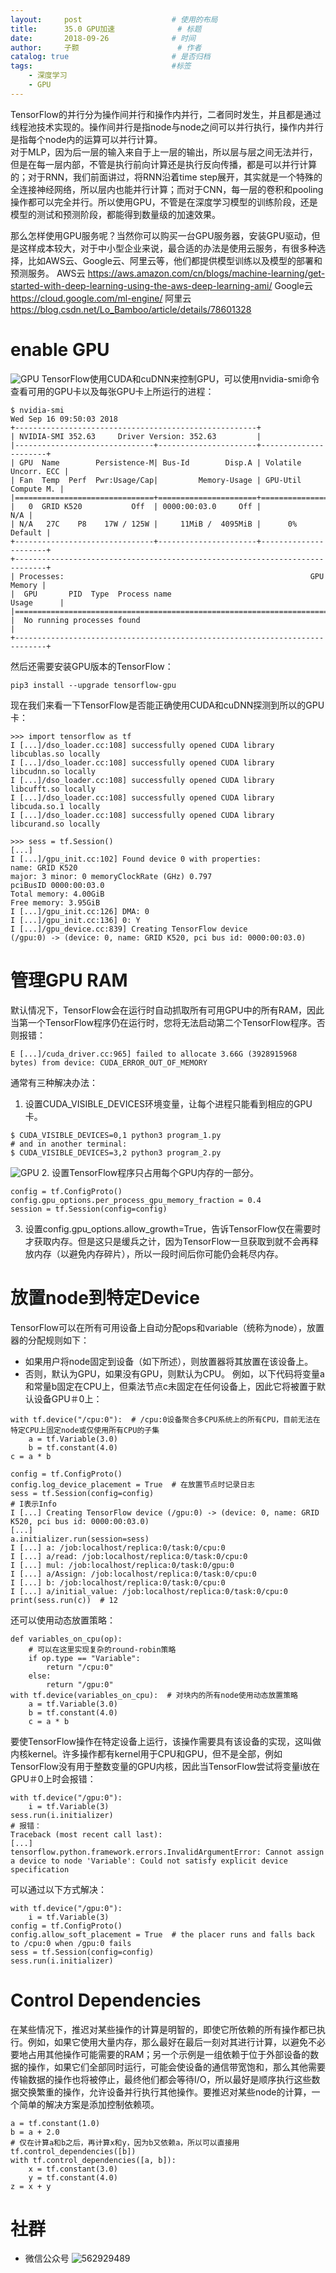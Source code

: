```yaml
---
layout:     post   				    # 使用的布局
title:      35.0 GPU加速				# 标题 
date:       2018-09-26 				# 时间
author:     子颢 						# 作者
catalog: true 						# 是否归档
tags:								#标签
    - 深度学习
    - GPU
---
```


TensorFlow的并行分为操作间并行和操作内并行，二者同时发生，并且都是通过线程池技术实现的。操作间并行是指node与node之间可以并行执行，操作内并行是指每个node内的运算可以并行计算。<br>
对于MLP，因为后一层的输入来自于上一层的输出，所以层与层之间无法并行，但是在每一层内部，不管是执行前向计算还是执行反向传播，都是可以并行计算的；对于RNN，我们前面讲过，将RNN沿着time step展开，其实就是一个特殊的全连接神经网络，所以层内也能并行计算；而对于CNN，每一层的卷积和pooling操作都可以完全并行。所以使用GPU，不管是在深度学习模型的训练阶段，还是模型的测试和预测阶段，都能得到数量级的加速效果。

那么怎样使用GPU服务呢？当然你可以购买一台GPU服务器，安装GPU驱动，但是这样成本较大，对于中小型企业来说，最合适的办法是使用云服务，有很多种选择，比如AWS云、Google云、阿里云等，他们都提供模型训练以及模型的部署和预测服务。
AWS云 <a href="https://aws.amazon.com/cn/blogs/machine-learning/get-started-with-deep-learning-using-the-aws-deep-learning-ami/" target="_blank">https://aws.amazon.com/cn/blogs/machine-learning/get-started-with-deep-learning-using-the-aws-deep-learning-ami/</a>
Google云 <a href="https://cloud.google.com/ml-engine/" target="_blank">https://cloud.google.com/ml-engine/</a>
阿里云 <a href="https://blog.csdn.net/Lo_Bamboo/article/details/78601328" target="_blank">https://blog.csdn.net/Lo_Bamboo/article/details/78601328</a>

# enable GPU

![GPU](/img/GPU-01.png)
TensorFlow使用CUDA和cuDNN来控制GPU，可以使用nvidia-smi命令查看可用的GPU卡以及每张GPU卡上所运行的进程：
```
$ nvidia-smi
Wed Sep 16 09:50:03 2018
+------------------------------------------------------+
| NVIDIA-SMI 352.63     Driver Version: 352.63         |
|-------------------------------+----------------------+----------------------+
| GPU  Name        Persistence-M| Bus-Id        Disp.A | Volatile Uncorr. ECC |
| Fan  Temp  Perf  Pwr:Usage/Cap|         Memory-Usage | GPU-Util  Compute M. |
|===============================+======================+======================|
|   0  GRID K520           Off  | 0000:00:03.0     Off |                  N/A |
| N/A   27C    P8    17W / 125W |     11MiB /  4095MiB |      0%      Default |
+-------------------------------+----------------------+----------------------+
+-----------------------------------------------------------------------------+
| Processes:                                                       GPU Memory |
|  GPU       PID  Type  Process name                               Usage      |
|=============================================================================|
|  No running processes found                                                 |
+-----------------------------------------------------------------------------+
```
然后还需要安装GPU版本的TensorFlow：
```
pip3 install --upgrade tensorflow-gpu
```
现在我们来看一下TensorFlow是否能正确使用CUDA和cuDNN探测到所以的GPU卡：
```
>>> import tensorflow as tf
I [...]/dso_loader.cc:108] successfully opened CUDA library libcublas.so locally 
I [...]/dso_loader.cc:108] successfully opened CUDA library libcudnn.so locally 
I [...]/dso_loader.cc:108] successfully opened CUDA library libcufft.so locally 
I [...]/dso_loader.cc:108] successfully opened CUDA library libcuda.so.1 locally 
I [...]/dso_loader.cc:108] successfully opened CUDA library libcurand.so locally 

>>> sess = tf.Session()
[...]
I [...]/gpu_init.cc:102] Found device 0 with properties:
name: GRID K520
major: 3 minor: 0 memoryClockRate (GHz) 0.797
pciBusID 0000:00:03.0
Total memory: 4.00GiB
Free memory: 3.95GiB
I [...]/gpu_init.cc:126] DMA: 0
I [...]/gpu_init.cc:136] 0: Y
I [...]/gpu_device.cc:839] Creating TensorFlow device
(/gpu:0) -> (device: 0, name: GRID K520, pci bus id: 0000:00:03.0)
```

# 管理GPU RAM

默认情况下，TensorFlow会在运行时自动抓取所有可用GPU中的所有RAM，因此当第一个TensorFlow程序仍在运行时，您将无法启动第二个TensorFlow程序。否则报错：
```
E [...]/cuda_driver.cc:965] failed to allocate 3.66G (3928915968 bytes) from device: CUDA_ERROR_OUT_OF_MEMORY
```
通常有三种解决办法：
1. 设置CUDA_VISIBLE_DEVICES环境变量，让每个进程只能看到相应的GPU卡。
```
$ CUDA_VISIBLE_DEVICES=0,1 python3 program_1.py
# and in another terminal:
$ CUDA_VISIBLE_DEVICES=3,2 python3 program_2.py
```
![GPU](/img/GPU-02.png)
2. 设置TensorFlow程序只占用每个GPU内存的一部分。
```
config = tf.ConfigProto()
config.gpu_options.per_process_gpu_memory_fraction = 0.4
session = tf.Session(config=config)
```
3. 设置config.gpu_options.allow_growth=True，告诉TensorFlow仅在需要时才获取内存。但是这只是缓兵之计，因为TensorFlow一旦获取到就不会再释放内存（以避免内存碎片），所以一段时间后你可能仍会耗尽内存。

# 放置node到特定Device

TensorFlow可以在所有可用设备上自动分配ops和variable（统称为node），放置器的分配规则如下：
- 如果用户将node固定到设备（如下所述），则放置器将其放置在该设备上。
- 否则，默认为GPU，如果没有GPU，则默认为CPU。
例如，以下代码将变量a和常量b固定在CPU上，但乘法节点c未固定在任何设备上，因此它将被置于默认设备GPU＃0上：
```
with tf.device("/cpu:0"):  # /cpu:0设备聚合多CPU系统上的所有CPU，目前无法在特定CPU上固定node或仅使用所有CPU的子集
	a = tf.Variable(3.0) 
	b = tf.constant(4.0)
c = a * b

config = tf.ConfigProto()
config.log_device_placement = True  # 在放置节点时记录日志
sess = tf.Session(config=config)
# I表示Info
I [...] Creating TensorFlow device (/gpu:0) -> (device: 0, name: GRID K520, pci bus id: 0000:00:03.0)
[...]
a.initializer.run(session=sess)
I [...] a: /job:localhost/replica:0/task:0/cpu:0
I [...] a/read: /job:localhost/replica:0/task:0/cpu:0
I [...] mul: /job:localhost/replica:0/task:0/gpu:0
I [...] a/Assign: /job:localhost/replica:0/task:0/cpu:0
I [...] b: /job:localhost/replica:0/task:0/cpu:0
I [...] a/initial_value: /job:localhost/replica:0/task:0/cpu:0
print(sess.run(c))  # 12
```
还可以使用动态放置策略：
```
def variables_on_cpu(op):
	# 可以在这里实现复杂的round-robin策略
	if op.type == "Variable":
		return "/cpu:0"
	else:
		return "/gpu:0"
with tf.device(variables_on_cpu):  # 对块内的所有node使用动态放置策略
	a = tf.Variable(3.0)
	b = tf.constant(4.0) 
	c = a * b
```
要使TensorFlow操作在特定设备上运行，该操作需要具有该设备的实现，这叫做内核kernel。许多操作都有kernel用于CPU和GPU，但不是全部，例如TensorFlow没有用于整数变量的GPU内核，因此当TensorFlow尝试将变量i放在GPU＃0上时会报错：
```
with tf.device("/gpu:0"):
	i = tf.Variable(3)
sess.run(i.initializer)
# 报错：
Traceback (most recent call last):
[...]
tensorflow.python.framework.errors.InvalidArgumentError: Cannot assign a device to node 'Variable': Could not satisfy explicit device specification
```
可以通过以下方式解决：
```
with tf.device("/gpu:0"): 
	i = tf.Variable(3)
config = tf.ConfigProto()
config.allow_soft_placement = True  # the placer runs and falls back to /cpu:0 when /gpu:0 fails
sess = tf.Session(config=config)
sess.run(i.initializer)
```

# Control Dependencies

在某些情况下，推迟对某些操作的计算是明智的，即使它所依赖的所有操作都已执行。例如，如果它使用大量内存，那么最好在最后一刻对其进行计算，以避免不必要地占用其他操作可能需要的RAM；另一个示例是一组依赖于位于外部设备的数据的操作，如果它们全部同时运行，可能会使设备的通信带宽饱和，那么其他需要传输数据的操作也将被停止，最终他们都会等待I/O，所以最好是顺序执行这些数据交换繁重的操作，允许设备并行执行其他操作。要推迟对某些node的计算，一个简单的解决方案是添加控制依赖项。
```
a = tf.constant(1.0)
b = a + 2.0
# 仅在计算a和b之后，再计算x和y，因为b又依赖a，所以可以直接用tf.control_dependencies([b])
with tf.control_dependencies([a, b]): 
	x = tf.constant(3.0)
	y = tf.constant(4.0)
z = x + y
```

# 社群

- 微信公众号
	![562929489](/img/wxgzh_ewm.png)